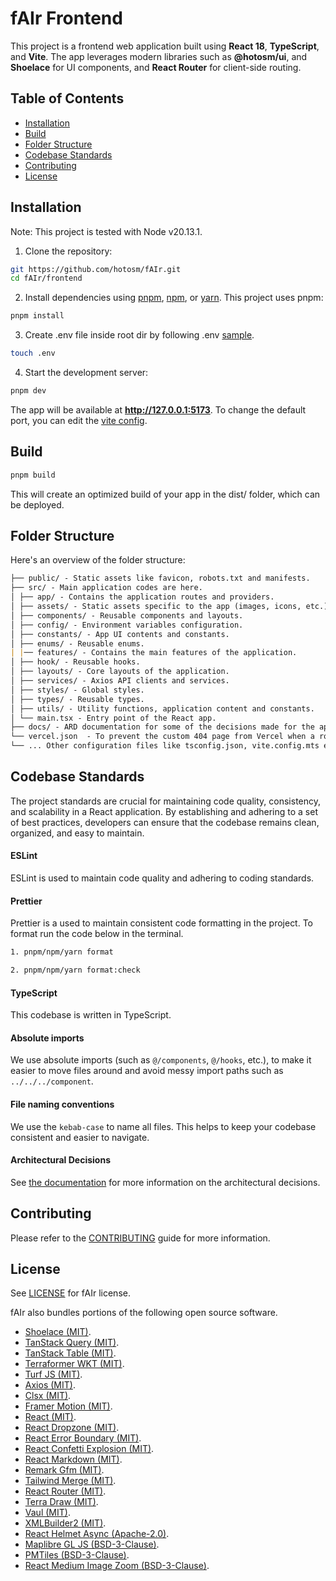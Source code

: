 # fAIr Frontend

This project is a frontend web application built using **React 18**, **TypeScript**, and **Vite**. The app leverages modern libraries such as **@hotosm/ui**, and **Shoelace** for UI components, and **React Router** for client-side routing.

## Table of Contents

- [Installation](#installation)
- [Build](#build)
- [Folder Structure](#folder-structure)
- [Codebase Standards](#codebase-standards)
- [Contributing](#contributing)
- [License](#license)

## Installation

Note: This project is tested with Node v20.13.1.

1. Clone the repository:

```bash
git https://github.com/hotosm/fAIr.git
cd fAIr/frontend
```

2. Install dependencies using [pnpm](https://pnpm.io/), [npm](https://www.npmjs.com/), or [yarn](https://yarnpkg.com/). This project uses pnpm:

```bash
pnpm install
```

3. Create .env file inside root dir by following .env [sample](./.env.sample).

```bash
touch .env
```

4. Start the development server:

```bash
pnpm dev
```

The app will be available at **http://127.0.0.1:5173**. To change the default port, you can edit the [vite config](./vite.config.mts).

## Build

```bash
pnpm build
```

This will create an optimized build of your app in the dist/ folder, which can be deployed.

## Folder Structure

Here's an overview of the folder structure:

```markdown
├── public/ - Static assets like favicon, robots.txt and manifests.
├── src/ - Main application codes are here.
│ ├── app/ - Contains the application routes and providers.
│ ├── assets/ - Static assets specific to the app (images, icons, etc.).
│ ├── components/ - Reusable components and layouts.
│ ├── config/ - Environment variables configuration.
│ ├── constants/ - App UI contents and constants.
│ ├── enums/ - Reusable enums.
| |── features/ - Contains the main features of the application.
│ ├── hook/ - Reusable hooks.
│ ├── layouts/ - Core layouts of the application.
│ ├── services/ - Axios API clients and services.
│ ├── styles/ - Global styles.
│ ├── types/ - Reusable types.
│ ├── utils/ - Utility functions, application content and constants.
│ └── main.tsx - Entry point of the React app.
├── docs/ - ARD documentation for some of the decisions made for the app.
└── vercel.json  - To prevent the custom 404 page from Vercel when a route is visited. (This is just for the demo site deployed on Vercel.)
└── ... Other configuration files like tsconfig.json, vite.config.mts etc.
```

## Codebase Standards

The project standards are crucial for maintaining code quality, consistency, and scalability in a React application. By establishing and adhering to a set of best practices, developers can ensure that the codebase remains clean, organized, and easy to maintain.

#### ESLint

ESLint is used to maintain code quality and adhering to coding standards.

#### Prettier

Prettier is a used to maintain consistent code formatting in the project. To format run the code below in the terminal.

```bash
1. pnpm/npm/yarn format

2. pnpm/npm/yarn format:check
```

#### TypeScript

This codebase is written in TypeScript.

#### Absolute imports

We use absolute imports (such as `@/components`, `@/hooks`, etc.), to make it easier to move files around and avoid messy import paths such as `../../../component`.

#### File naming conventions

We use the `kebab-case` to name all files. This helps to keep your codebase consistent and easier to navigate.

#### Architectural Decisions

See [the documentation](./docs/) for more information on the architectural decisions.

## Contributing

Please refer to the [CONTRIBUTING](../CONTRIBUTING.md) guide for more information.

## License

See [LICENSE](../LICENSE) for fAIr license.

fAIr also bundles portions of the following open source software.

- [Shoelace (MIT)](https://github.com/shoelace-style/shoelace).
- [TanStack Query (MIT)](https://github.com/TanStack/query).
- [TanStack Table (MIT)](https://github.com/TanStack/table).
- [Terraformer WKT (MIT)](https://github.com/terraformer-js/terraformer).
- [Turf JS (MIT)](https://github.com/Turfjs/turf).
- [Axios (MIT)](https://github.com/axios/axios).
- [Clsx (MIT)](https://github.com/lukeed/clsx).
- [Framer Motion (MIT)](https://github.com/motiondivision/motion).
- [React (MIT)](https://github.com/facebook/react).
- [React Dropzone (MIT)](https://github.com/react-dropzone/react-dropzone).
- [React Error Boundary (MIT)](https://github.com/bvaughn/react-error-boundary).
- [React Confetti Explosion (MIT)](https://github.com/herrethan/react-confetti-explosion).
- [React Markdown (MIT)](https://github.com/remarkjs/react-markdown).
- [Remark Gfm (MIT)](https://github.com/remarkjs/remark-gfm).
- [Tailwind Merge (MIT)](https://github.com/dcastil/tailwind-merge).
- [React Router (MIT)](https://github.com/remix-run/react-router).
- [Terra Draw (MIT)](https://github.com/JamesLMilner/terra-draw).
- [Vaul (MIT)](https://github.com/emilkowalski/vaul).
- [XMLBuilder2 (MIT)](https://github.com/oozcitak/xmlbuilder2).
- [React Helmet Async (Apache-2.0)](https://github.com/staylor/react-helmet-async).
- [Maplibre GL JS (BSD-3-Clause)](https://github.com/maplibre/maplibre-gl-js).
- [PMTiles (BSD-3-Clause)](https://github.com/protomaps/PMTiles).
- [React Medium Image Zoom (BSD-3-Clause)](https://github.com/rpearce/react-medium-image-zoom).